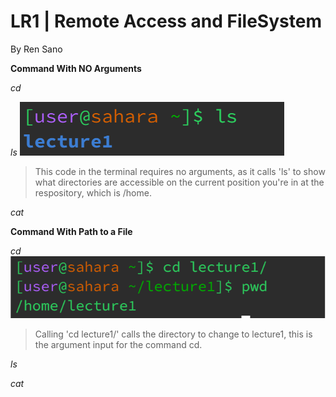 # **LR1 | Remote Access and FileSystem**

By Ren Sano

**Command With NO Arguments**

*cd*
 

*ls*
 ![Image](noarg.png)
> This code in the terminal requires no arguments, as it calls 'ls' to show what directories are accessible on the current position you're in at the respository, which is /home.

*cat*



**Command With Path to a File**

*cd*
  ![image](direct.png)
> Calling 'cd lecture1/' calls the directory to change to lecture1, this is the argument input for the command cd.

*ls*


*cat*


